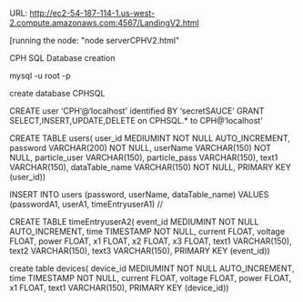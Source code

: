 

URL: http://ec2-54-187-114-1.us-west-2.compute.amazonaws.com:4567/LandingV2.html

[running the node: "node serverCPHV2.html"


CPH SQL Database creation

mysql -u root -p 

create database CPHSQL


CREATE user ‘CPH’@‘localhost' identified BY ‘secretSAUCE’
GRANT SELECT,INSERT,UPDATE,DELETE on CPHSQL.* to CPH@‘localhost'

CREATE TABLE users(
	user_id MEDIUMINT NOT NULL AUTO_INCREMENT,
	password VARCHAR(200) NOT NULL,
	userName VARCHAR(150) NOT NULL,
	particle_user VARCHAR(150),
	particle_pass VARCHAR(150),
	text1 VARCHAR(150),
	dataTable_name VARCHAR(150) NOT NULL,
	PRIMARY KEY (user_id)) 

INSERT INTO users (password, userName, dataTable_name) VALUES (passwordA1, userA1, timeEntryuserA1) // 


CREATE TABLE timeEntryuserA2(
	event_id MEDIUMINT NOT NULL AUTO_INCREMENT,
	time TIMESTAMP NOT NULL,
	current FLOAT,
	voltage FLOAT,
	power FLOAT,
	x1 FLOAT,
	x2 FLOAT,
	x3 FLOAT,
	text1 VARCHAR(150),
	text2 VARCHAR(150),
	text3 VARCHAR(150),
	PRIMARY KEY (event_id))

create table devices(
	device_id MEDIUMINT NOT NULL AUTO_INCREMENT,
	time TIMESTAMP NOT NULL,
	current FLOAT,
	voltage FLOAT,
	power FLOAT,
	x1 FLOAT,
	text1 VARCHAR(150),
	PRIMARY KEY (device_id))